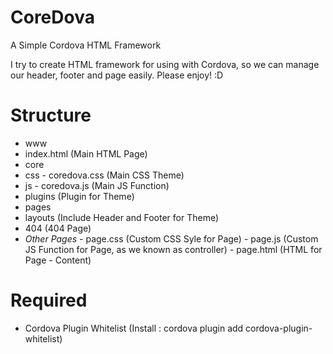# CoreDova
 A Simple Cordova HTML Framework

 I try to create HTML framework for using with Cordova, so we can manage our header, footer and page easily.
 Please enjoy! :D
 
# Structure 
 - www
  - index.html (Main HTML Page)
  - core
   - css
    - coredova.css (Main CSS Theme)
   - js
    - coredova.js (Main JS Function)
  - plugins (Plugin for Theme)
  - pages
   - layouts (Include Header and Footer for Theme)
   - 404 (404 Page)
   - *Other Pages*
    - page.css (Custom CSS Syle for Page)
    - page.js (Custom JS Function for Page, as we known as controller)
    - page.html (HTML for Page - Content)
    
 # Required
  - Cordova Plugin Whitelist (Install : cordova plugin add cordova-plugin-whitelist)
   
